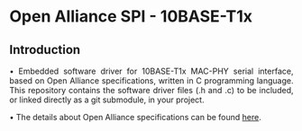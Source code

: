 # Open Alliance SPI - 10BASE-T1x

## Introduction

<p align="justify">&bull; Embedded software driver for 10BASE-T1x MAC-PHY serial interface, based on Open Alliance specifications, written in C programming language. This repository contains the software driver files (.h and .c) to be included, or linked directly as a git submodule, in your project.</p>
<p style="text-align: justify;">&bull; The details about Open Alliance specifications can be found <a href="https://opensig.org/automotive-ethernet-specifications/">here</a>.</p>
